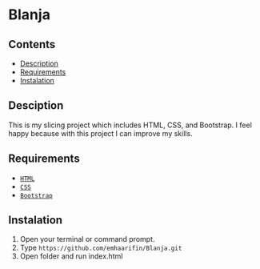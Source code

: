 # Blanja
## Contents

- [Description](#description)
- [Requirements](#requirements)
- [Instalation](#instalation)
<!-- - [Screenshot](#screenshot) -->

## Desciption


This is my slicing project which includes HTML, CSS, and Bootstrap. I feel happy because with this project I can improve my skills.

## Requirements

- [`HTML`](https://www.w3schools.com/html/)
- [`CSS`](https://www.w3schools.com/css/)
- [`Bootstrap`](https://getbootstrap.com/)

## Instalation

1. Open your terminal or command prompt.
2. Type `https://github.com/emhaarifin/Blanja.git`
3. Open folder and run index.html

